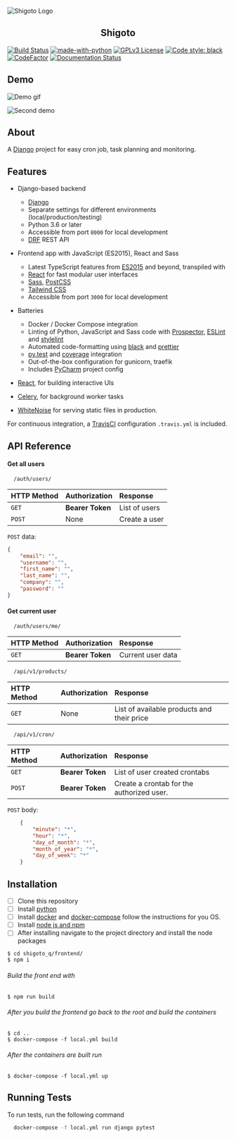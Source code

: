 <p align="center">


![Shigoto Logo](https://i.imgur.com/MK7NlZI.png)

<h2 align="center">Shigoto</h2>


[![Build Status](https://travis-ci.com/SimeonAleksov/shigoto.svg?token=BRFSrDpxsFuTrxmdtyPy&branch=master)](https://travis-ci.com/SimeonAleksov/shigoto_q)
[![made-with-python](https://img.shields.io/badge/Made%20with-Python-1f425f.svg)](https://www.python.org/)
[![GPLv3 License](https://img.shields.io/badge/License-GPL%20v3-yellow.svg)](https://opensource.org/licenses/)
<a href="https://github.com/psf/black"><img alt="Code style: black" src="https://img.shields.io/badge/code%20style-black-000000.svg"></a>
[![CodeFactor](https://www.codefactor.io/repository/github/simeonaleksov/shigoto_q/badge)](https://www.codefactor.io/repository/github/simeonaleksov/shigoto_q)
<a href="https://shigoto.com/api-docs/?badge=stable"><img alt="Documentation Status" src="https://readthedocs.org/projects/black/badge/?version=stable"></a>
</p>

## Demo
![Demo gif](https://i.imgur.com/11q5gky.gif)


![Second demo](https://media1.giphy.com/media/krN4w3lfvQJXRkNEY5/giphy.gif?cid=790b7611774befb172aea95acbc17c78a453e1c3a1747428&rid=giphy.gif&ct=g)


## About
A [Django](https://www.djangoproject.com/) project for easy cron job, task planning and monitoring.

## Features

- Django-based backend

    - [Django](https://www.djangoproject.com/)
    - Separate settings for different environments (local/production/testing)
    - Python 3.6 or later
    - Accessible from port `8000` for local development
    - [DRF](https://www.django-rest-framework.org/) REST API
    
    
- Frontend app with JavaScript (ES2015), React and Sass
    - Latest TypeScript features from [ES2015](https://babeljs.io/docs/learn-es2015/) and beyond, transpiled with
    - [React](https://facebook.github.io/react/) for fast modular user interfaces
    - [Sass](http://sass-lang.com/), [PostCSS](http://postcss.org/)
    - [Tailwind CSS](https://tailwindcss.com/)
    - Accessible from port `3000` for local development

- Batteries

    - Docker / Docker Compose integration
    - Linting of Python, JavaScript and Sass code with [Prospector](http://prospector.landscape.io/),
      [ESLint](http://eslint.org/) and [stylelint](https://stylelint.io/)
    - Automated code-formatting using [black](https://black.readthedocs.io) and [prettier](https://prettier.io)
    - [py.test](http://pytest.org/) and [coverage](https://coverage.readthedocs.io/) integration
    - Out-of-the-box configuration for gunicorn, traefik
    - Includes [PyCharm](https://www.jetbrains.com/pycharm/) project config



- [React](https://facebook.github.io/react/), for building interactive UIs
- [Celery](http://www.celeryproject.org/), for background worker tasks
- [WhiteNoise](http://whitenoise.evans.io/en/stable/) for serving static files in production.

For continuous integration, a [TravisCI](https://travis-ci.com/) configuration `.travis.yml` is included.



## API Reference

#### Get all users

```http
  /auth/users/
```

| HTTP Method | Authorization     | Response                |
| :-------- | :------- | :------------------------- |
| `GET` | **Bearer Token** | List of users |
| `POST` | None | Create a user |

`POST` data:
```json
{
    "email": "",
    "username": "",
    "first_name": "",
    "last_name": "",
    "company": "",
    "password": ""
}
```

#### Get current user

```http
  /auth/users/me/
```

| HTTP Method | Authorization     | Response                       |
| :-------- | :------- | :-------------------------------- |
| `GET`      | **Bearer Token** | Current user data |



```http
  /api/v1/products/
```

| HTTP Method | Authorization     | Response                       |
| :-------- | :------- | :-------------------------------- |
| `GET`      | None | List of available products and their price|


```http
  /api/v1/cron/
```

| HTTP Method | Authorization     | Response                       |
| :-------- | :------- | :-------------------------------- |
| `GET`      | **Bearer Token** | List of user created crontabs|
| `POST`      | **Bearer Token** | Create a crontab for the authorized user.|

`POST` body:

```json
    {
        "minute": "*",
        "hour": "*",
        "day_of_month": "*",
        "month_of_year": "*",
        "day_of_week": "*"
    }
```


## Installation

- [ ] Clone this repository
- [ ] Install [python](https://www.python.org/)
- [ ] Install [docker](https://docs.docker.com/docker-for-windows/install/) and [docker-compose](https://docs.docker.com/compose/install/) follow the instructions for you OS.
- [ ] Install [node js and npm](https://nodejs.org/en/download/)
- [ ] After installing navigate to the project directory and install the node packages
```shell script
$ cd shigoto_q/frontend/
$ npm i
```
######  Build the front end with
```shell script
$ npm run build
```
###### After you build the frontend go back to the root and build the containers
```shell script
$ cd ..
$ docker-compose -f local.yml build 
``` 
###### After the containers are built run 
```shell script
$ docker-compose -f local.yml up
```

## Running Tests

To run tests, run the following command

```bash
  docker-compose -f local.yml run django pytest
```
